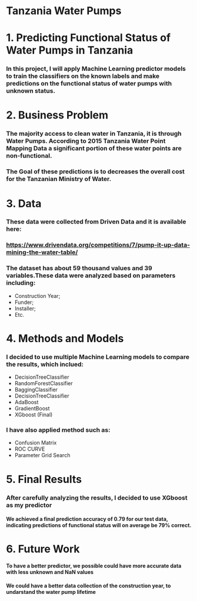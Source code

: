 # Tanzania Water Pumps

# 1. Predicting Functional Status of Water Pumps in Tanzania

### In this project, I will apply Machine Learning predictor models to train the classifiers on the known labels and make predictions on the functional status of water pumps with unknown status.

# 2. Business Problem

### The majority access to clean water in Tanzania, it is through Water Pumps. According to 2015 Tanzania Water Point Mapping Data a significant portion of these water points are non-functional. 

### The Goal of these predictions is to decreases the overall cost for the Tanzanian Ministry of Water.

# 3. Data

### These data were collected from Driven Data and it is available here:

### https://www.drivendata.org/competitions/7/pump-it-up-data-mining-the-water-table/
 
### The dataset has about 59 thousand values and 39 variables.These data were analyzed based on parameters including: 

* Construction Year;
* Funder;
* Installer;
* Etc.

# 4. Methods and Models

### I decided to use multiple Machine Learning models to compare the results, which inclued:

* DecisionTreeClassifier
* RandomForestClassifier
* BaggingClassifier
* DecisionTreeClassifier
* AdaBoost
* GradientBoost
* XGboost (Final)

### I have also applied method such as:

* Confusion Matrix 
* ROC CURVE
* Parameter Grid Search

# 5. Final Results 

### After carefully analyzing the results, I decided to use XGboost as my predictor 

#### We achieved a final prediction accuracy of 0.79 for our test data, indicating predictions of functional status will on average be 79% correct.

# 6. Future Work 

#### To have a better predictor, we possible could have more accurate data with less unknown and NaN values
#### We could have a better data collection of the construction year, to undarstand the water pump lifetime

